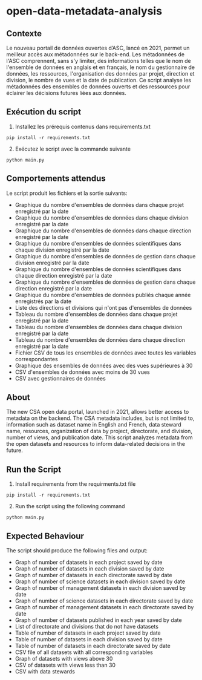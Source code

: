# open-data-metadata-analysis

## Contexte

Le nouveau portail de données ouvertes d’ASC, lancé en 2021, permet un meilleur accès aux métadonnées sur le back-end. Les métadonnées de l'ASC comprennent, sans s'y limiter, des informations telles que le nom de l'ensemble de données en anglais et en français, le nom du gestionnaire de données, les ressources, l'organisation des données par projet, direction et division, le nombre de vues et la date de publication. Ce script analyse les métadonnées des ensembles de données ouverts et des ressources pour éclairer les décisions futures liées aux données.

## Exécution du script

1.	Installez les prérequis contenus dans requirements.txt
```
pip install -r requirements.txt
```
2.	Exécutez le script avec la commande suivante
```
python main.py
```

## Comportements attendus
Le script produit les fichiers et la sortie suivants:

- Graphique du nombre d'ensembles de données dans chaque projet enregistré par la date 
- Graphique du nombre d'ensembles de données dans chaque division enregistré par la date 
- Graphique du nombre d'ensembles de données dans chaque direction enregistré par la date 
-	Graphique du nombre d'ensembles de données scientifiques dans chaque division enregistré par la date 
-	Graphique du nombre d'ensembles de données de gestion dans chaque division enregistré par la date 
-	Graphique du nombre d'ensembles de données scientifiques dans chaque direction enregistré par la date 
-	Graphique du nombre d'ensembles de données de gestion dans chaque direction enregistré par la date 
-	Graphique du nombre d'ensembles de données publiés chaque année enregistrés par la date 
-	Liste des directions et divisions qui n'ont pas d'ensembles de données 
-	Tableau du nombre d'ensembles de données dans chaque projet enregistré par la date 
-	Tableau du nombre d'ensembles de données dans chaque division enregistré par la date 
-	Tableau du nombre d'ensembles de données dans chaque direction enregistré par la date 
-	Fichier CSV de tous les ensembles de données avec toutes les variables correspondantes 
-	Graphique des ensembles de données avec des vues supérieures à 30 
-	CSV d'ensembles de données avec moins de 30 vues
- CSV avec gestionnaires de données

## About

The new CSA open data portal, launched in 2021, allows better access to metadata on the backend. The CSA metadata includes, but is not limited to, information such as dataset name in English and French, data steward name, resources, organization of data by project, directorate, and division, number of views, and publication date. This script analyzes metadata from the open datasets and resources to inform data-related decisions in the future.

## Run the Script

1.	Install requirements from the requirments.txt file
```
pip install -r requirements.txt
```
2.	Run the script using the following command
```
python main.py
```

## Expected Behaviour

The script should produce the following files and output:
-	Graph of number of datasets in each project saved by date
-	Graph of number of datasets in each division saved by date
-	Graph of number of datasets in each directorate saved by date
-	Graph of number of science datasets in each division saved by date
-	Graph of number of management datasets in each division saved by date
-	Graph of number of science datasets in each directorate saved by date
-	Graph of number of management datasets in each directorate saved by date
-	Graph of number of datasets published in each year saved by date
-	List of directorate and divisions that do not have datasets
-	Table of number of datasets in each project saved by date
-	Table of number of datasets in each division saved by date
-	Table of number of datasets in each directorate saved by date
-	CSV file of all datasets with all corresponding variables
-	Graph of datasets with views above 30
-	CSV of datasets with views less than 30
- CSV with data stewards
